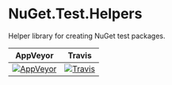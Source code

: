 # NuGet.Test.Helpers
Helper library for creating NuGet test packages.

| AppVeyor | Travis |
| --- | --- |
| [![AppVeyor](https://ci.appveyor.com/api/projects/status/w5lynishdr2yrb7m?svg=true)](https://ci.appveyor.com/project/emgarten/nuget-test-helpers) | [![Travis](https://travis-ci.org/emgarten/NuGet.Test.Helpers.svg?branch=master)](https://travis-ci.org/emgarten/NuGet.Test.Helpers) |
